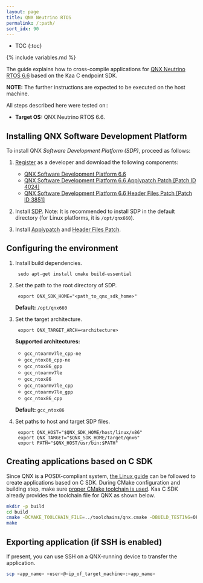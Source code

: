 ```yaml
---
layout: page
title: QNX Neutrino RTOS
permalink: /:path/
sort_idx: 90
---
```


* TOC
{:toc}

{% include variables.md %}

The guide explains how to cross-compile applications for [QNX Neutrino RTOS 6.6](http://www.qnx.com/products/neutrino-rtos/neutrino-rtos.html) based on the Kaa C endpoint SDK.

**NOTE:** The further instructions are expected to be executed on the host machine.

All steps described here were tested on::

<!--
- **Host OS:** **TODO:** [KAA-1241](http://jira.kaaproject.org/browse/KAA-1241) retest this guide against Ubuntu 14.04 LTS 64-bit and Kaa C SDK v.0.10.0.
-->
- **Target OS:** QNX Neutrino RTOS 6.6.

## Installing QNX Software Development Platform

To install QNX *Software Development Platform (SDP)*, proceed as follows:

1. [Register](https://www.qnx.com/account/login.html) as a developer and download the following components:
    - [QNX Software Development Platform 6.6](http://www.qnx.com/download/feature.html?programid=26114)
    - [QNX Software Development Platform 6.6 Applypatch Patch [Patch ID 4024]](http://www.qnx.com/download/feature.html?programid=26817)
    - [QNX Software Development Platform 6.6 Header Files Patch [Patch ID 3851]](http://www.qnx.com/download/feature.html?programid=26447)

1. Install [SDP](http://www.qnx.com/developers/articles/inst_5847_9.html). Note: It is recommended to install SDP in the default directory (for Linux platforms, it is `/opt/qnx660`).
1. Install [Applypatch](http://www.qnx.com/developers/articles/inst_6085_3.html) and [Header Files Patch](http://www.qnx.com/developers/articles/inst_5946_5.html).

## Configuring the environment

1. Install build dependencies.

        sudo apt-get install cmake build-essential

1. Set the path to the root directory of SDP.

        export QNX_SDK_HOME="<path_to_qnx_sdk_home>"

    **Default:** `/opt/qnx660`

1. Set the target architecture.

        export QNX_TARGET_ARCH=<architecture>

    **Supported architectures:**

    - `gcc_ntoarmv7le_cpp-ne`
    - `gcc_ntox86_cpp-ne`
    - `gcc_ntox86_gpp`
    - `gcc_ntoarmv7le`
    - `gcc_ntox86`
    - `gcc_ntoarmv7le_cpp`
    - `gcc_ntoarmv7le_gpp`
    - `gcc_ntox86_cpp`

    **Default:** `gcc_ntox86`

1. Set paths to host and target SDP files.

        export QNX_HOST="$QNX_SDK_HOME/host/linux/x86"
        export QNX_TARGET="$QNX_SDK_HOME/target/qnx6"
        export PATH="$QNX_HOST/usr/bin:$PATH"

## Creating applications based on C SDK

Since QNX is a POSIX-compliant system, [the Linux guide]({{root_url}}Programming-guide/Using-Kaa-endpoint-SDKs/C/SDK-Linux/#c-sdk-build) can be followed to create applications based on C SDK.
During CMake configuration and building step, make sure [proper CMake toolchain is used](https://cmake.org/cmake/help/v3.0/manual/cmake-toolchains.7.html).
Kaa C SDK already provides the toolchain file for QNX as shown below.

```bash
mkdir -p build
cd build
cmake -DCMAKE_TOOLCHAIN_FILE=../toolchains/qnx.cmake -DBUILD_TESTING=OFF ..
make
````

## Exporting application (if SSH is enabled)

If present, you can use SSH on a QNX-running device to transfer the application.

```bash
scp <app_name> <user>@<ip_of_target_machine>:<app_name>
```
